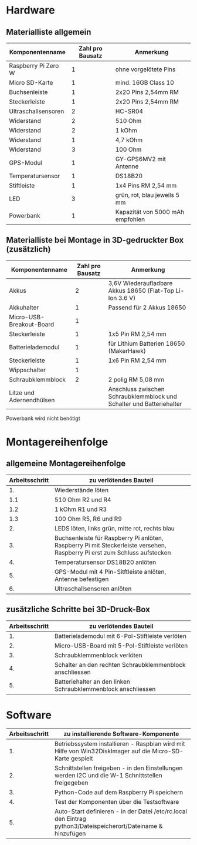 # Hardware

## Materialliste allgemein

| Komponentenname | Zahl pro Bausatz | Anmerkung |
| --- | --- | --- |
| Raspberry Pi Zero W | 1 | ohne vorgelötete Pins|
| Micro SD-Karte | 1 | mind. 16GB Class 10 |
| Buchsenleiste | 1 | 2x20 Pins 2,54mm RM |
| Steckerleiste | 1 | 2x20 Pins 2,54mm RM |
| Ultraschallsensoren | 2 | HC-SR04 |
| Widerstand | 2 | 510 Ohm |
| Widerstand | 2 | 1 kOhm |
| Widerstand | 1 | 4,7 kOhm |
| Widerstand | 3 | 100 Ohm |
| GPS-Modul | 1 | GY-GPS6MV2 mit Antenne |
| Temperatursensor | 1 | DS18B20 |
| Stiftleiste | 1 | 1x4 Pins RM 2,54 mm |
| LED | 3 | grün, rot, blau jeweils 5 mm |
| Powerbank | 1 | Kapazität von 5000 mAh empfohlen |


## Materialliste bei Montage in 3D-gedruckter Box (zusätzlich)

| Komponentenname | Zahl pro Bausatz | Anmerkung |
| --- | --- | --- |
| Akkus | 2 | 3,6V Wiederaufladbare Akkus 18650 (Flat-Top Li-Ion 3.6 V) |
| Akkuhalter | 1 | Passend für 2 Akkus 18650 |
| Micro-USB-Breakout-Board | 1 | |
| Steckerleiste | 1 | 1x5 Pin RM 2,54 mm |
| Batterielademodul | 1 | für Lithium Batterien 18650 (MakerHawk) |
| Steckerleiste | 1 | 1x6 Pin RM 2,54 mm |
| Wippschalter | 1 | |
| Schraubklemmblock | 2 | 2 polig RM 5,08 mm |
| Litze und Adernendhülsen | | Anschluss zwischen Schraubklemmblock und Schalter und Batteriehalter|

Powerbank wird nicht benötigt

# Montagereihenfolge

## allgemeine Montagereihenfolge

| Arbeitsschritt | zu verlötendes Bauteil |
| --- | --- |
| 1. | Wiederstände löten |
| 1.1 | 510 Ohm R2 und R4 |
| 1.2 | 1 kOhm R1 und R3 |
| 1.3 | 100 Ohm R5, R6 und R9 |
| 2. | LEDS löten, links grün, mitte rot, rechts blau |
| 3. | Buchsenleiste für Raspberry Pi anlöten, Raspberry Pi mit Steckerleiste versehen, Raspberry Pi erst zum Schluss aufstecken |
| 4. | Temperatursensor DS18B20 anlöten |
| 5. | GPS-Modul mit 4 Pin-Sitftleiste anlöten, Antenne befestigen | 
| 6. | Ultraschallsensoren anlöten |

## zusätzliche Schritte bei 3D-Druck-Box 

| Arbeitsschritt | zu verlötendes Bauteil |
| --- | --- |
| 1. | Batterielademodul mit 6-Pol-Stiftleiste verlöten |
| 2. | Micro-USB-Board mit 5-Pol-Stiftleiste verlöten |
| 3. | Schraubklemmenblock verlöten |
| 4. | Schalter an den rechten Schraubklemmenblock anschliessen |
| 5. | Batteriehalter an den linken Schraubklemmenblock anschliessen | 

# Software

| Arbeitsschritt | zu installierende Software-Komponente |
| --- | --- |
| 1. | Betriebssystem installieren - Raspbian wird mit Hilfe von Win32DiskImager auf die Micro-SD-Karte gespielt |
| 2. | Schnittstellen freigeben - in den Einstellungen werden I2C und die W-1 Schnittstellen freigegeben |
| 3. | Python-Code auf dem Raspberry Pi speichern |
| 4. | Test der Komponenten über die Testsoftware |
| 5. | Auto-Start definieren - in der Datei /etc/rc.local den Eintrag python3/Dateispeicherort/Dateiname & hinzufügen |